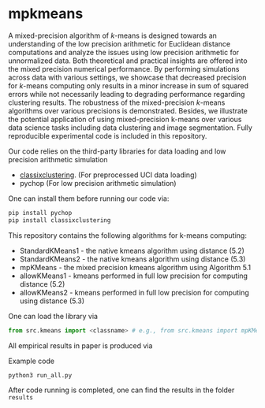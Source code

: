 # mpkmeans


A mixed-precision algorithm of $k$-means is designed towards an understanding of the low precision arithmetic for Euclidean distance computations and analyze the issues using low precision arithmetic for unnormalized data. Both theoretical and practical insights are offered into the mixed precision numerical performance. By performing simulations across data with various settings, we showcase that decreased precision for $k$-means computing only results in a minor increase in sum of squared errors while not necessarily leading to degrading performance regarding clustering results. The robustness of the mixed-precision $k$-means algorithms over various precisions is demonstrated. Besides, we illustrate the potential application of using mixed-precision k-means over various data science tasks including data clustering and image segmentation. Fully reproducible experimental code is included in this repository.

Our code relies on the third-party libraries for data loading and low precision arithmetic simulation

- [classixclustering](https://pages.github.com/nla-group/classix). (For preprocessed UCI data loading)
- pychop (For low precision arithmetic simulation)


One can install them before running our code via:
```Bash
pip install pychop
pip install classixclustering
```


This repository contains the following algorithms for k-means computing:
* StandardKMeans1  - the native kmeans algorithm using distance (5.2)
* StandardKMeans2 - the native kmeans algorithm using distance (5.3)  
* mpKMeans - the mixed precision kmeans algorithm using Algorithm 5.1
* allowKMeans1 - kmeans performed in full low precision for computing distance (5.2)
* allowKMeans2 - kmeans performed in full low precision for computing using distance (5.3)

One can load the library via 

```Python
from src.kmeans import <classname> # e.g., from src.kmeans import mpKMeans
```


All empirical results in paper is produced via 

Example code
```Python
python3 run_all.py
```

After code running is completed, one can find the results in the folder ``results``
